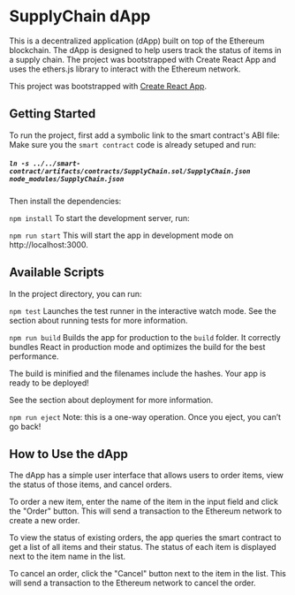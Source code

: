 

# SupplyChain dApp
This is a decentralized application (dApp) built on top of the Ethereum blockchain. The dApp is designed to help users track the status of items in a supply chain. The project was bootstrapped with Create React App and uses the ethers.js library to interact with the Ethereum network.

This project was bootstrapped with [Create React App](https://github.com/facebook/create-react-app).



## Getting Started
To run the project, first add a symbolic link to the smart contract's ABI file:
Make sure you the `smart contract` code is already setuped and run:
##### `ln -s ../../smart-contract/artifacts/contracts/SupplyChain.sol/SupplyChain.json node_modules/SupplyChain.json`

Then install the dependencies:

`npm install`
To start the development server, run:

`npm run start`
This will start the app in development mode on http://localhost:3000.


## Available Scripts
In the project directory, you can run:

`npm test`
Launches the test runner in the interactive watch mode.
See the section about running tests for more information.

`npm run build`
Builds the app for production to the `build` folder.
It correctly bundles React in production mode and optimizes the build for the best performance.

The build is minified and the filenames include the hashes.
Your app is ready to be deployed!

See the section about deployment for more information.

`npm run eject`
Note: this is a one-way operation. Once you eject, you can’t go back!

## How to Use the dApp
The dApp has a simple user interface that allows users to order items, view the status of those items, and cancel orders.

To order a new item, enter the name of the item in the input field and click the "Order" button. This will send a transaction to the Ethereum network to create a new order.

To view the status of existing orders, the app queries the smart contract to get a list of all items and their status. The status of each item is displayed next to the item name in the list.

To cancel an order, click the "Cancel" button next to the item in the list. This will send a transaction to the Ethereum network to cancel the order.



